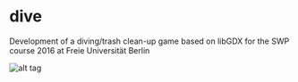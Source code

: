 # dive
Development of a diving/trash clean-up game based on libGDX for the SWP course 2016 at Freie Universität Berlin

![alt tag](https://github.com/NummerEins/dive/blob/master/BearbeiterterTaucher.png)
